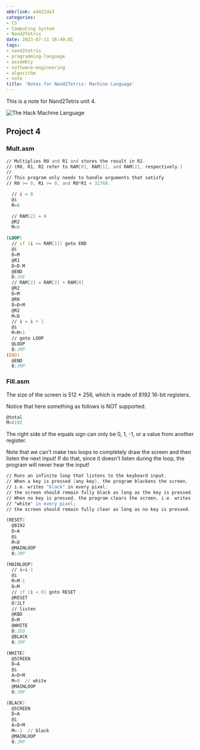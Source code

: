 ```yaml
---
abbrlink: a4422da3
categories:
- CS
- Computing System
- Nand2Tetris
date: 2023-07-11 16:49:01
tags:
- nand2tetris
- programming-language
- assembly
- software-engineering
- algorithm
- note
title: 'Notes for Nand2Tetris: Machine Language'
---
```


This is a note for Nand2Tetris unit 4.

<!--more-->

![The Hack Machine Language](https://b316f18.webp.li/blog-imgs/cs/computing%20system/nand2tetris/notes-for-nand2tetris-machine-language/1.png)

## Project 4

### Mult.asm

```asm
// Multiplies R0 and R1 and stores the result in R2.
// (R0, R1, R2 refer to RAM[0], RAM[1], and RAM[2], respectively.)
//
// This program only needs to handle arguments that satisfy
// R0 >= 0, R1 >= 0, and R0*R1 < 32768.

  // i = 0
  @i
  M=0

  // RAM[2] = 0
  @R2
  M=0

(LOOP)
  // if (i >= RAM[1]) goto END
  @i
  D=M
  @R1
  D=D-M
  @END
  D;JGE
  // RAM[2] = RAM[2] + RAM[0]
  @R2
  D=M
  @R0
  D=D+M
  @R2
  M=D
  // i = i + 1
  @i
  M=M+1
  // goto LOOP
  @LOOP
  0;JMP
(END)
  @END
  0;JMP
```

### Fill.asm

The size of the screen is 512 \* 256, which is made of 8192 16-bit registers.

Notice that here something as follows is NOT supported:

```asm
@total
M=8192
```

The right side of the equals sign can only be 0, 1, -1, or a value from another register.

Note that we can't make two loops to completely draw the screen and then listen the next input! If do that, since it doesn't listen during the loop, the program will never hear the input!

```asm
// Runs an infinite loop that listens to the keyboard input.
// When a key is pressed (any key), the program blackens the screen,
// i.e. writes "black" in every pixel;
// the screen should remain fully black as long as the key is pressed.
// When no key is pressed, the program clears the screen, i.e. writes
// "white" in every pixel;
// the screen should remain fully clear as long as no key is pressed.

(RESET)
  @8192
  D=A
  @i
  M=D
  @MAINLOOP
  0;JMP

(MAINLOOP)
  // i=i-1
  @i
  M=M-1
  D=M
  // if (i < 0) goto RESET
  @RESET
  D?JLT
  // listen
  @KBD
  D=M
  @WHITE
  D;JEQ
  @BLACK
  0;JMP

(WHITE)
  @SCREEN
  D=A
  @i
  A=D+M
  M=0  // white
  @MAINLOOP
  0;JMP

(BLACK)
  @SCREEN
  D=A
  @i
  A=D+M
  M=-1  // black
  @MAINLOOP
  0;JMP
```